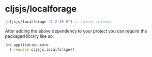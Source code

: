 # cljsjs/localforage

[](dependency)
```clojure
[cljsjs/localforage "1.2.10-0"] ;; latest release
```
[](/dependency)

After adding the above dependency to your project you can require the packaged library like so:

```clojure
(ns application.core
  (:require cljsjs.localforage))
```
